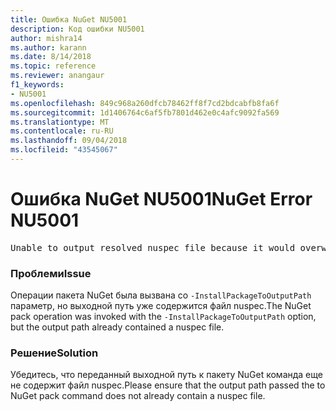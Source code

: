 ```yaml
---
title: Ошибка NuGet NU5001
description: Код ошибки NU5001
author: mishra14
ms.author: karann
ms.date: 8/14/2018
ms.topic: reference
ms.reviewer: anangaur
f1_keywords:
- NU5001
ms.openlocfilehash: 849c968a260dfcb78462ff8f7cd2bdcabfb8fa6f
ms.sourcegitcommit: 1d1406764c6af5fb7801d462e0c4afc9092fa569
ms.translationtype: MT
ms.contentlocale: ru-RU
ms.lasthandoff: 09/04/2018
ms.locfileid: "43545067"
---
```

# <a name="nuget-error-nu5001"></a><span data-ttu-id="4f468-103">Ошибка NuGet NU5001</span><span class="sxs-lookup"><span data-stu-id="4f468-103">NuGet Error NU5001</span></span>
<pre>Unable to output resolved nuspec file because it would overwrite the original at 'F:\project\project.nuspec'.</pre>

### <a name="issue"></a><span data-ttu-id="4f468-104">Проблеми</span><span class="sxs-lookup"><span data-stu-id="4f468-104">Issue</span></span>

<span data-ttu-id="4f468-105">Операции пакета NuGet была вызвана со `-InstallPackageToOutputPath` параметр, но выходной путь уже содержится файл nuspec.</span><span class="sxs-lookup"><span data-stu-id="4f468-105">The NuGet pack operation was invoked with the `-InstallPackageToOutputPath` option, but the output path already contained a  nuspec file.</span></span>


### <a name="solution"></a><span data-ttu-id="4f468-106">Решение</span><span class="sxs-lookup"><span data-stu-id="4f468-106">Solution</span></span>

<span data-ttu-id="4f468-107">Убедитесь, что переданный выходной путь к пакету NuGet команда еще не содержит файл nuspec.</span><span class="sxs-lookup"><span data-stu-id="4f468-107">Please ensure that the output path passed the to NuGet pack command does not already contain a nuspec file.</span></span>

